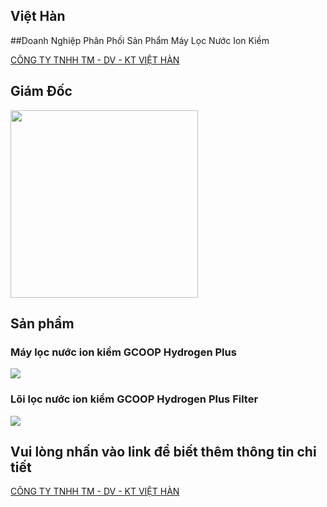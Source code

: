 
## Việt Hàn 
##Doanh Nghiệp Phân Phối Sản Phẩm Máy Lọc Nước Ion Kiềm

<a href="https://tm-dv-kt-viethan.github.io/VietHan.vn/" class="navbar-brand">CÔNG TY TNHH TM - DV - KT VIỆT HÀN</a>

## Giám Đốc
<img src="https://github.com/TM-DV-KT-VIETHAN/VietHan.vn/assets/137274043/5fce037f-99b7-49b5-b0c5-c15ae5d1ca6e" width="300" />

## Sản phẩm
<h3>Máy lọc nước ion kiềm GCOOP Hydrogen Plus</h3>
<img src="https://github.com/TM-DV-KT-VIETHAN/VietHan.vn/assets/137274043/578f5360-da90-41a1-bd8b-0da0a6d01364"/>


<h3>Lõi lọc nước ion kiềm GCOOP Hydrogen Plus Filter</h3>
<img src="https://github.com/TM-DV-KT-VIETHAN/VietHan.vn/assets/137274043/19ecedab-ce19-4964-baf3-882bf6ed785a"/>


## Vui lòng nhấn vào link để biết thêm thông tin chi tiết

<a href="https://tm-dv-kt-viethan.github.io/VietHan.vn/" class="navbar-brand">CÔNG TY TNHH TM - DV - KT VIỆT HÀN</a>
